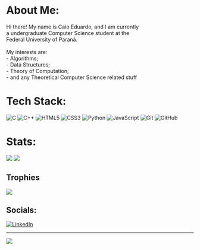 # About Me:
Hi there! My name is Caio Eduardo, and I am currently<br>a undergraduate Computer Science student at the<br>Federal University of Paraná.<br><br>My interests are:<br>- Algorithms;<br>- Data Structures;<br>- Theory of Computation;<br>- and any Theoretical Computer Science related stuff

# Tech Stack:
![C](https://img.shields.io/badge/c-%2300599C.svg?style=for-the-badge&logo=c&logoColor=white) ![C++](https://img.shields.io/badge/c++-%2300599C.svg?style=for-the-badge&logo=c%2B%2B&logoColor=white) ![HTML5](https://img.shields.io/badge/html5-%23E34F26.svg?style=for-the-badge&logo=html5&logoColor=white) ![CSS3](https://img.shields.io/badge/css3-%231572B6.svg?style=for-the-badge&logo=css3&logoColor=white) ![Python](https://img.shields.io/badge/python-3670A0?style=for-the-badge&logo=python&logoColor=ffdd54) ![JavaScript](https://img.shields.io/badge/javascript-%23323330.svg?style=for-the-badge&logo=javascript&logoColor=%23F7DF1E) ![Git](https://img.shields.io/badge/git-%23F05033.svg?style=for-the-badge&logo=git&logoColor=white) ![GitHub](https://img.shields.io/badge/github-%23121011.svg?style=for-the-badge&logo=github&logoColor=white)
# Stats:
![](https://github-readme-stats.vercel.app/api?username=Aushiffer&theme=tokyonight&hide_border=false&include_all_commits=false&count_private=false)
![](https://github-readme-stats.vercel.app/api/top-langs/?username=Aushiffer&theme=tokyonight&hide_border=false&include_all_commits=false&count_private=false&layout=compact)

## Trophies
![](https://github-profile-trophy.vercel.app/?username=Aushiffer&theme=tokyonight&no-frame=false&no-bg=true&margin-w=4)

## Socials:
[![LinkedIn](https://img.shields.io/badge/LinkedIn-%230077B5.svg?logo=linkedin&logoColor=white)](https://linkedin.com/in/caioefm) 

---
[![](https://visitcount.itsvg.in/api?id=Aushiffer&icon=0&color=0)](https://visitcount.itsvg.in)

<!-- Proudly created with GPRM ( https://gprm.itsvg.in ) -->
